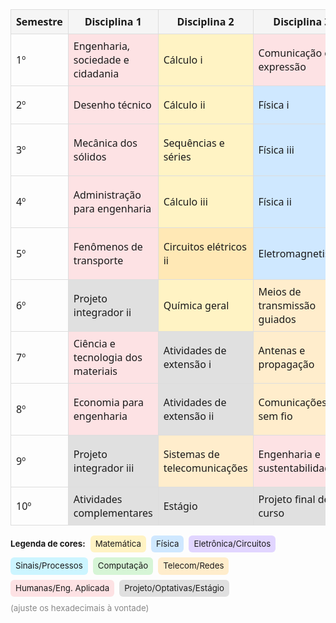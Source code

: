 <table style="border-collapse:collapse;width:100%;font-family:system-ui,Segoe UI,Arial,sans-serif;">
  <thead>
    <tr>
      <th style="border:1px solid #ddd;padding:8px;background:#f5f5f5;">Semestre</th>
      <th style="border:1px solid #ddd;padding:8px;background:#f5f5f5;">Disciplina 1</th>
      <th style="border:1px solid #ddd;padding:8px;background:#f5f5f5;">Disciplina 2</th>
      <th style="border:1px solid #ddd;padding:8px;background:#f5f5f5;">Disciplina 3</th>
      <th style="border:1px solid #ddd;padding:8px;background:#f5f5f5;">Disciplina 4</th>
      <th style="border:1px solid #ddd;padding:8px;background:#f5f5f5;">Disciplina 5</th>
      <th style="border:1px solid #ddd;padding:8px;background:#f5f5f5;">Disciplina 6</th>
      <th style="border:1px solid #ddd;padding:8px;background:#f5f5f5;">Disciplina 7</th>
    </tr>
  </thead>
  <tbody>
    <tr>
      <td style="border:1px solid #ddd;padding:8px;">1º</td>
      <td style="border:1px solid #ddd;padding:8px;background:#FDE2E4;">Engenharia, sociedade e cidadania</td>
      <td style="border:1px solid #ddd;padding:8px;background:#FFF3C4;">Cálculo i</td>
      <td style="border:1px solid #ddd;padding:8px;background:#FDE2E4;">Comunicação e expressão</td>
      <td style="border:1px solid #ddd;padding:8px;background:#FFF3C4;">Geometria analítica</td>
      <td style="border:1px solid #ddd;padding:8px;background:#D6F5D6;">Programação i</td>
      <td style="border:1px solid #ddd;padding:8px;background:#E0E0E0;">Projeto integrador i</td>
      <td style="border:1px solid #ddd;padding:8px;background:#ffffff;"></td>
    </tr>
    <tr>
      <td style="border:1px solid #ddd;padding:8px;">2º</td>
      <td style="border:1px solid #ddd;padding:8px;background:#FDE2E4;">Desenho técnico</td>
      <td style="border:1px solid #ddd;padding:8px;background:#FFF3C4;">Cálculo ii</td>
      <td style="border:1px solid #ddd;padding:8px;background:#CFE8FF;">Física i</td>
      <td style="border:1px solid #ddd;padding:8px;background:#FFF3C4;">Álgebra linear</td>
      <td style="border:1px solid #ddd;padding:8px;background:#E1D5FF;">Eletrônica digital i</td>
      <td style="border:1px solid #ddd;padding:8px;background:#D6F5D6;">Programação ii</td>
      <td style="border:1px solid #ddd;padding:8px;background:#ffffff;"></td>
    </tr>
    <tr>
      <td style="border:1px solid #ddd;padding:8px;">3º</td>
      <td style="border:1px solid #ddd;padding:8px;background:#FDE2E4;">Mecânica dos sólidos</td>
      <td style="border:1px solid #ddd;padding:8px;background:#FFF3C4;">Sequências e séries</td>
      <td style="border:1px solid #ddd;padding:8px;background:#CFE8FF;">Física iii</td>
      <td style="border:1px solid #ddd;padding:8px;background:#FFF3C4;">Cálculo numérico</td>
      <td style="border:1px solid #ddd;padding:8px;background:#E1D5FF;">Eletrônica digital ii</td>
      <td style="border:1px solid #ddd;padding:8px;background:#D6F5D6;">Programação orientada a objetos</td>
      <td style="border:1px solid #ddd;padding:8px;background:#FFE8B5;">Circuitos elétricos i</td>
    </tr>
    <tr>
      <td style="border:1px solid #ddd;padding:8px;">4º</td>
      <td style="border:1px solid #ddd;padding:8px;background:#FDE2E4;">Administração para engenharia</td>
      <td style="border:1px solid #ddd;padding:8px;background:#FFF3C4;">Cálculo iii</td>
      <td style="border:1px solid #ddd;padding:8px;background:#CFE8FF;">Física ii</td>
      <td style="border:1px solid #ddd;padding:8px;background:#FFF3C4;">Estatística e probabilidade</td>
      <td style="border:1px solid #ddd;padding:8px;background:#D0C4B7;">Arquitetura e organização de computadores</td>
      <td style="border:1px solid #ddd;padding:8px;background:#CCF5FF;">Sinais e sistemas</td>
      <td style="border:1px solid #ddd;padding:8px;background:#ffffff;"></td>
    </tr>
    <tr>
      <td style="border:1px solid #ddd;padding:8px;">5º</td>
      <td style="border:1px solid #ddd;padding:8px;background:#FDE2E4;">Fenômenos de transporte</td>
      <td style="border:1px solid #ddd;padding:8px;background:#FFE8B5;">Circuitos elétricos ii</td>
      <td style="border:1px solid #ddd;padding:8px;background:#CFE8FF;">Eletromagnetismo</td>
      <td style="border:1px solid #ddd;padding:8px;background:#FFE8B5;">Laboratório de circuitos elétricos</td>
      <td style="border:1px solid #ddd;padding:8px;background:#CCF5FF;">Processamento de sinais digitais</td>
      <td style="border:1px solid #ddd;padding:8px;background:#FFEDCC;">Redes de computadores i</td>
      <td style="border:1px solid #ddd;padding:8px;background:#D6F5D6;">Sistemas operacionais</td>
    </tr>
    <tr>
      <td style="border:1px solid #ddd;padding:8px;">6º</td>
      <td style="border:1px solid #ddd;padding:8px;background:#E0E0E0;">Projeto integrador ii</td>
      <td style="border:1px solid #ddd;padding:8px;background:#FFF3C4;">Química geral</td>
      <td style="border:1px solid #ddd;padding:8px;background:#FFEDCC;">Meios de transmissão guiados</td>
      <td style="border:1px solid #ddd;padding:8px;background:#E1D5FF;">Eletrônica i</td>
      <td style="border:1px solid #ddd;padding:8px;background:#CCF5FF;">Processos estocásticos</td>
      <td style="border:1px solid #ddd;padding:8px;background:#D6F5D6;">Sistemas distribuídos</td>
      <td style="border:1px solid #ddd;padding:8px;background:#ffffff;"></td>
    </tr>
    <tr>
      <td style="border:1px solid #ddd;padding:8px;">7º</td>
      <td style="border:1px solid #ddd;padding:8px;background:#FDE2E4;">Ciência e tecnologia dos materiais</td>
      <td style="border:1px solid #ddd;padding:8px;background:#E0E0E0;">Atividades de extensão i</td>
      <td style="border:1px solid #ddd;padding:8px;background:#FFEDCC;">Antenas e propagação</td>
      <td style="border:1px solid #ddd;padding:8px;background:#E1D5FF;">Eletrônica ii</td>
      <td style="border:1px solid #ddd;padding:8px;background:#D6F5D6;">Microcontroladores</td>
      <td style="border:1px solid #ddd;padding:8px;background:#FFEDCC;">Sistemas de comunicação</td>
      <td style="border:1px solid #ddd;padding:8px;background:#FFEDCC;">Redes de computadores ii</td>
    </tr>
    <tr>
      <td style="border:1px solid #ddd;padding:8px;">8º</td>
      <td style="border:1px solid #ddd;padding:8px;background:#FDE2E4;">Economia para engenharia</td>
      <td style="border:1px solid #ddd;padding:8px;background:#E0E0E0;">Atividades de extensão ii</td>
      <td style="border:1px solid #ddd;padding:8px;background:#FFEDCC;">Comunicações sem fio</td>
      <td style="border:1px solid #ddd;padding:8px;background:#FFEDCC;">Circuitos de radiofrequência</td>
      <td style="border:1px solid #ddd;padding:8px;background:#D6F5D6;">Sistemas embarcados</td>
      <td style="border:1px solid #ddd;padding:8px;background:#E0E0E0;">Unidade curricular optativa i</td>
      <td style="border:1px solid #ddd;padding:8px;background:#ffffff;"></td>
    </tr>
    <tr>
      <td style="border:1px solid #ddd;padding:8px;">9º</td>
      <td style="border:1px solid #ddd;padding:8px;background:#E0E0E0;">Projeto integrador iii</td>
      <td style="border:1px solid #ddd;padding:8px;background:#FFEDCC;">Sistemas de telecomunicações</td>
      <td style="border:1px solid #ddd;padding:8px;background:#FDE2E4;">Engenharia e sustentabilidade</td>
      <td style="border:1px solid #ddd;padding:8px;background:#FDE2E4;">Metodologia de pesquisa</td>
      <td style="border:1px solid #ddd;padding:8px;background:#E0E0E0;">Unidade curricular optativa ii</td>
      <td style="border:1px solid #ddd;padding:8px;background:#E0E0E0;">Unidade curricular optativa iii</td>
      <td style="border:1px solid #ddd;padding:8px;background:#ffffff;"></td>
    </tr>
    <tr>
      <td style="border:1px solid #ddd;padding:8px;">10º</td>
      <td style="border:1px solid #ddd;padding:8px;background:#E0E0E0;">Atividades complementares</td>
      <td style="border:1px solid #ddd;padding:8px;background:#E0E0E0;">Estágio</td>
      <td style="border:1px solid #ddd;padding:8px;background:#E0E0E0;">Projeto final de curso</td>
      <td style="border:1px solid #ddd;padding:8px;background:#ffffff;"></td>
      <td style="border:1px solid #ddd;padding:8px;background:#ffffff;"></td>
      <td style="border:1px solid #ddd;padding:8px;background:#ffffff;"></td>
      <td style="border:1px solid #ddd;padding:8px;background:#ffffff;"></td>
    </tr>
  </tbody>
</table>

<div style="margin-top:15px; font-size:0.95em; line-height:1.6; display:flex; flex-wrap:wrap; gap:8px; align-items:center;">
  <strong>Legenda de cores:</strong>
  <span style="background:#FFF3C4; padding:3px 8px; border-radius:6px;">Matemática</span>
  <span style="background:#CFE8FF; padding:3px 8px; border-radius:6px;">Física</span>
  <span style="background:#E1D5FF; padding:3px 8px; border-radius:6px;">Eletrônica/Circuitos</span>
  <span style="background:#CCF5FF; padding:3px 8px; border-radius:6px;">Sinais/Processos</span>
  <span style="background:#D6F5D6; padding:3px 8px; border-radius:6px;">Computação</span>
  <span style="background:#FFEDCC; padding:3px 8px; border-radius:6px;">Telecom/Redes</span>
  <span style="background:#FDE2E4; padding:3px 8px; border-radius:6px;">Humanas/Eng. Aplicada</span>
  <span style="background:#E0E0E0; padding:3px 8px; border-radius:6px;">Projeto/Optativas/Estágio</span>
  <span style="color:#888;">(ajuste os hexadecimais à vontade)</span>
</div>